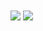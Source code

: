<a>
  <img align="center" src="https://github-readme-stats.vercel.app/api?username=alexisveryreal&count_private=true&&include_all_commits=true&show_icons=true&theme=material-palenight"/>
</a>
<a>
  <img align="center" src="https://github-readme-stats.vercel.app/api/top-langs/?username=alexisveryreal&hide=javascript&theme=material-palenight&layout=compact"/>
</a>
